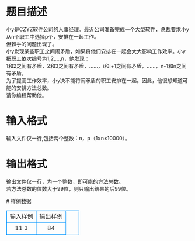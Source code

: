 # 

 
 # 题目描述 
<p>
小y是CZYZ软件公司的人事经理。最近公司准备完成一个大型软件，总裁要求小y从n个职工中选择p个，安排在一起工作。<br>但棘手的问题出现了。<br>小y发现某些职工之间闹矛盾，如果将他们安排在一起会大大影响工作效率。小y把职工依次编号为1,2,…,n，他发现：<br>1和2之间有矛盾，2和3之间有矛盾，……，i和i+1之间有矛盾，……，n-1和n之间有矛盾。<br>为了提高工作效率，小y决不能将闹矛盾的职工安排在一起。因此，他很想知道可能的安排方法总数。<br>请你编程帮助他。<br></p> 

 
 # 输入格式 
<p>
输入文件仅一行,包括两个整数：n，p（1≤n≤10000）。</p> 

 
 # 输出格式 
<p>
输出文件仅一行，为一个整数，即可能的方法总数。<br>若方法总数的位数大于99位，则只输出结果的后99位。<br></p> 
# 样例数据
<style>
        table,table tr th, table tr td { border:1px solid #0094ff; }
        table { width: 200px; min-height: 25px; line-height: 25px; text-align: center; border-collapse: collapse;}   
    </style>
<table>
	<tr>
		<td>输入样例</td>
		<td>输出样例</td>
	</tr>
<tr><td>11 3</td><td>84</td></tr></table>
